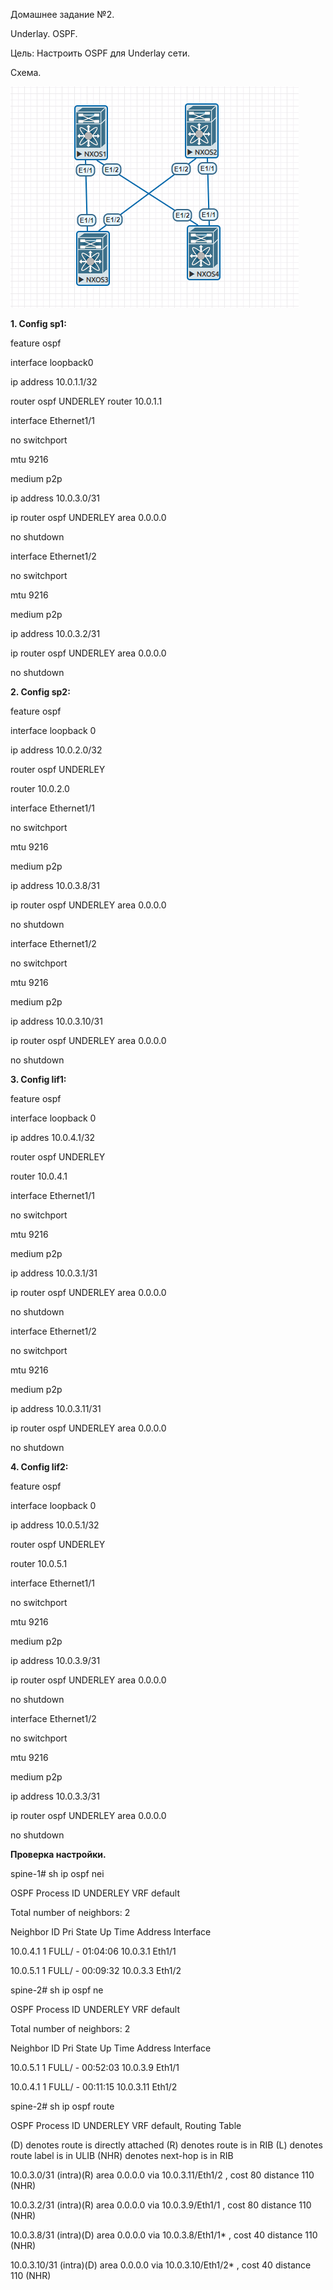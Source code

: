 Домашнее задание №2.

Underlay. OSPF.

Цель: Настроить OSPF для Underlay сети.

Схема.

![Alt text](lab2/shema.PNG)


**1. Config sp1:**

feature ospf

interface loopback0

  ip address 10.0.1.1/32

router  ospf UNDERLEY
  router 10.0.1.1

interface Ethernet1/1

  no switchport

  mtu 9216

  medium p2p

  ip address 10.0.3.0/31

  ip router ospf UNDERLEY area 0.0.0.0

  no shutdown

interface Ethernet1/2

  no switchport

  mtu 9216

  medium p2p

  ip address 10.0.3.2/31

  ip router ospf UNDERLEY area 0.0.0.0

  no shutdown
 
**2. Config sp2:**


feature ospf

interface loopback 0

  ip address 10.0.2.0/32

router ospf UNDERLEY

  router 10.0.2.0


interface Ethernet1/1

  no switchport

  mtu 9216

  medium p2p

  ip address 10.0.3.8/31

  ip router ospf UNDERLEY area 0.0.0.0

  no shutdown

interface Ethernet1/2
  
  no switchport

  mtu 9216

  medium p2p

  ip address 10.0.3.10/31

  ip router ospf UNDERLEY area 0.0.0.0

  no shutdown

**3. Config lif1:**

feature ospf

interface loopback 0

ip addres 10.0.4.1/32

router ospf UNDERLEY

  router 10.0.4.1

interface Ethernet1/1

  no switchport

  mtu 9216

  medium p2p

  ip address 10.0.3.1/31

  ip router ospf UNDERLEY area 0.0.0.0

  no shutdown

interface Ethernet1/2

  no switchport

  mtu 9216

  medium p2p

  ip address 10.0.3.11/31

  ip router ospf UNDERLEY area 0.0.0.0

  no shutdown

**4. Config lif2:**

feature ospf

interface loopback 0
 
 ip address 10.0.5.1/32

router ospf UNDERLEY
  
  router 10.0.5.1

interface Ethernet1/1
  
  no switchport
  
  mtu 9216
  
  medium p2p
  
  ip address 10.0.3.9/31
  
  ip router ospf UNDERLEY area 0.0.0.0
  
  no shutdown

interface Ethernet1/2
  
  no switchport
  
  mtu 9216
  
  medium p2p
  
  ip address 10.0.3.3/31
  
  ip router ospf UNDERLEY area 0.0.0.0
  
  no shutdown


  **Проверка настройки.**

  spine-1# sh ip ospf nei
 
 OSPF Process ID UNDERLEY VRF default
 
 Total number of neighbors: 2
 
 Neighbor ID     Pri State            Up Time  Address         Interface
 
 10.0.4.1          1 FULL/ -          01:04:06 10.0.3.1        Eth1/1
 
 10.0.5.1          1 FULL/ -          00:09:32 10.0.3.3        Eth1/2



spine-2# sh ip ospf ne

 OSPF Process ID UNDERLEY VRF default

 Total number of neighbors: 2

 Neighbor ID     Pri State            Up Time  Address         Interface

 10.0.5.1          1 FULL/ -          00:52:03 10.0.3.9        Eth1/1

 10.0.4.1          1 FULL/ -          00:11:15 10.0.3.11       Eth1/2


spine-2# sh ip ospf route

 OSPF Process ID UNDERLEY VRF default, Routing Table

  (D) denotes route is directly attached      (R) denotes route is in RIB
  (L) denotes route label is in ULIB          (NHR) denotes next-hop is in RIB

10.0.3.0/31 (intra)(R) area 0.0.0.0
     via 10.0.3.11/Eth1/2  , cost 80 distance 110 (NHR)

10.0.3.2/31 (intra)(R) area 0.0.0.0
     via 10.0.3.9/Eth1/1  , cost 80 distance 110 (NHR)

10.0.3.8/31 (intra)(D) area 0.0.0.0
     via 10.0.3.8/Eth1/1*  , cost 40 distance 110 (NHR)

10.0.3.10/31 (intra)(D) area 0.0.0.0
     via 10.0.3.10/Eth1/2*  , cost 40 distance 110 (NHR)




